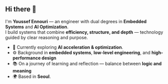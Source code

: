 ## Hi there 👋

I'm **Youssef Ennouri** — an engineer with dual degrees in **Embedded Systems** and **AI Optimization**.  
I build systems that combine **efficiency, structure, and depth** — technology guided by clear reasoning and purpose.

- 🔭 Currently exploring **AI acceleration & optimization**.
- ⚙️ Background in **embedded systems**, **low-level engineering**, and **high-performance design**
- 📚 On a journey of learning and reflection — balance between **logic and meaning**
- 🌍 Based in **Seoul**. 
